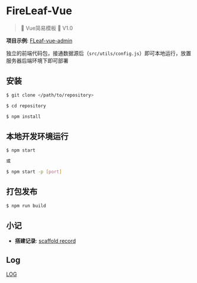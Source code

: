 # FireLeaf-Vue
> :fallen_leaf: Vue简易模板  :rocket: V1.0

**项目示例**: [FLeaf-vue-admin](https://github.com/NARUTOne/FLeaf-vue-admin)

独立的前端代码包，接通数据源后（`src/utils/config.js`）即可本地运行，放置服务器后端环境下即可部署

## 安装

```sh
$ git clone </path/to/repository>

$ cd repository

$ npm install
```

## 本地开发环境运行

```sh
$ npm start 

或

$ npm start -p [port]
```

## 打包发布

```sh
$ npm run build
```

## 小记

- **搭建记录**: [scaffold record](./md/record.md)

## Log

[LOG](./md/log.md)
